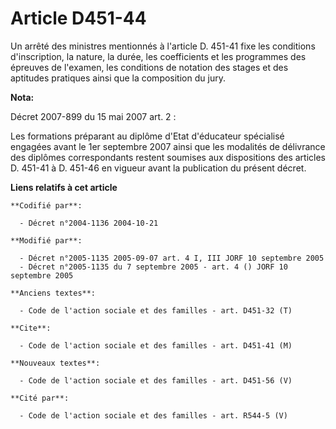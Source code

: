 # Article D451-44

Un arrêté des ministres mentionnés à l'article D. 451-41 fixe les conditions d'inscription, la nature, la durée, les
coefficients et les programmes des épreuves de l'examen, les conditions de notation des stages et des aptitudes pratiques
ainsi que la composition du jury.

**Nota:**

Décret 2007-899 du 15 mai 2007 art. 2 : 

Les formations préparant au diplôme d'Etat d'éducateur spécialisé engagées avant le 1er septembre 2007 ainsi que les
modalités de délivrance des diplômes correspondants restent soumises aux dispositions des articles D. 451-41 à D. 451-46 en
vigueur avant la publication du présent décret.

**Liens relatifs à cet article**

	**Codifié par**:

	  - Décret n°2004-1136 2004-10-21

	**Modifié par**:

	  - Décret n°2005-1135 2005-09-07 art. 4 I, III JORF 10 septembre 2005
	  - Décret n°2005-1135 du 7 septembre 2005 - art. 4 () JORF 10 septembre 2005

	**Anciens textes**:

	  - Code de l'action sociale et des familles - art. D451-32 (T)

	**Cite**:

	  - Code de l'action sociale et des familles - art. D451-41 (M)

	**Nouveaux textes**:

	  - Code de l'action sociale et des familles - art. D451-56 (V)

	**Cité par**:

	  - Code de l'action sociale et des familles - art. R544-5 (V)
